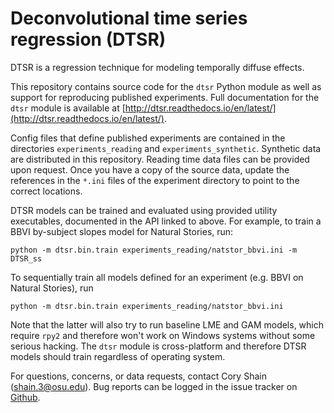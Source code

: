 # Deconvolutional time series regression (DTSR)
DTSR is a regression technique for modeling temporally diffuse effects.

This repository contains source code for the `dtsr` Python module as well as support for reproducing published experiments.
Full documentation for the `dtsr` module is available at [http://dtsr.readthedocs.io/en/latest/](http://dtsr.readthedocs.io/en/latest/).

Config files that define published experiments are contained in the directories `experiments_reading` and `experiments_synthetic`.
Synthetic data are distributed in this repository.
Reading time data files can be provided upon request.
Once you have a copy of the source data, update the references in the `*.ini` files of the experiment directory to point to the correct locations.

DTSR models can be trained and evaluated using provided utility executables, documented in the API linked to above.
For example, to train a BBVI by-subject slopes model for Natural Stories, run:

`python -m dtsr.bin.train experiments_reading/natstor_bbvi.ini -m DTSR_ss`

To sequentially train all models defined for an experiment (e.g. BBVI on Natural Stories), run

`python -m dtsr.bin.train experiments_reading/natstor_bbvi.ini`

Note that the latter will also try to run baseline LME and GAM models, which require `rpy2` and therefore won't work on Windows systems without some serious hacking.
The `dtsr` module is cross-platform and therefore DTSR models should train regardless of operating system.

For questions, concerns, or data requests, contact Cory Shain ([shain.3@osu.edu](shain.3@osu.edu)).
Bug reports can be logged in the issue tracker on [Github](https://github.com/coryshain/dtsr).
